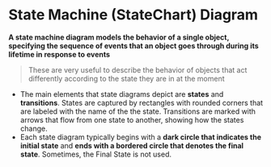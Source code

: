 # State Machine (StateChart) Diagram
**A  state machine diagram  models the behavior of a single object, specifying the sequence of events that an object goes through during its lifetime in response to events**
>These are very useful to describe the behavior of objects that act differently according to the state they are in at the moment

- The main elements that state diagrams depict are **states** and **transitions**. States are captured by rectangles with rounded corners that are labeled with the name of the the state. Transitions are marked with arrows that flow from one state to another, showing how the states change.
- Each state diagram typically begins with a **dark circle that indicates the initial state** and **ends with a bordered circle that denotes the final state**. Sometimes, the Final State is not used.
<!--stackedit_data:
eyJoaXN0b3J5IjpbLTExMjk0MzcyNTRdfQ==
-->